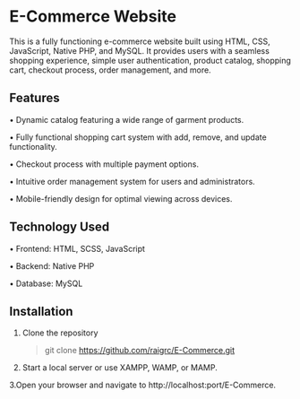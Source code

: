 # E-Commerce Website
This is a fully functioning e-commerce website built using HTML, CSS, JavaScript, Native PHP, and MySQL. It provides users with a seamless shopping experience, simple user authentication, product catalog, shopping cart, checkout process, order management, and more.

## Features
• Dynamic catalog featuring a wide range of garment products.

• Fully functional shopping cart system with add, remove, and update functionality.

• Checkout process with multiple payment options.

• Intuitive order management system for users and administrators.

• Mobile-friendly design for optimal viewing across devices.

## Technology Used
• Frontend: HTML, SCSS, JavaScript

• Backend: Native PHP

• Database: MySQL

## Installation
1. Clone the repository
   > git clone https://github.com/raigrc/E-Commerce.git
2. Start a local server or use XAMPP, WAMP, or MAMP.

3.Open your browser and navigate to http://localhost:port/E-Commerce.
